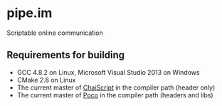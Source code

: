 # pipe.im

Scriptable online communication

## Requirements for building

* GCC 4.8.2 on Linux, Microsoft Visual Studio 2013 on Windows
* CMake 2.8 on Linux
* The current master of [ChaiScript](https://github.com/ChaiScript/ChaiScript) in the compiler path (header only) 
* The current master of [Poco](https://github.com/pocoproject/poco) in the compiler path (headers and libs)